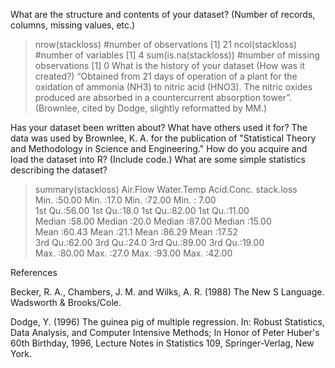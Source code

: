 What are the structure and contents of your dataset? (Number of records, columns, missing values, etc.)
> nrow(stackloss) #number of observations
[1] 21
> ncol(stackloss) #number of variables
[1] 4
> sum(is.na(stackloss)) #number of missing observations
[1] 0
What is the history of your dataset (How was it created?)
“Obtained from 21 days of operation of a plant for the oxidation of ammonia (NH3) to nitric acid (HNO3). 
The nitric oxides produced are absorbed in a countercurrent absorption tower”. 
(Brownlee, cited by Dodge, slightly reformatted by MM.)

Has your dataset been written about? What have others used it for?
The data was used by Brownlee, K. A. for the publication of
"Statistical Theory and Methodology in Science and Engineering."
How do you acquire and load the dataset into R? (Include code.)
What are some simple statistics describing the dataset?
> summary(stackloss)
    Air.Flow       Water.Temp     Acid.Conc.      stack.loss   
 Min.   :50.00   Min.   :17.0   Min.   :72.00   Min.   : 7.00  
 1st Qu.:56.00   1st Qu.:18.0   1st Qu.:82.00   1st Qu.:11.00  
 Median :58.00   Median :20.0   Median :87.00   Median :15.00  
 Mean   :60.43   Mean   :21.1   Mean   :86.29   Mean   :17.52  
 3rd Qu.:62.00   3rd Qu.:24.0   3rd Qu.:89.00   3rd Qu.:19.00  
 Max.   :80.00   Max.   :27.0   Max.   :93.00   Max.   :42.00 


References

Becker, R. A., Chambers, J. M. and Wilks, A. R. (1988) The New S Language. Wadsworth & Brooks/Cole. 

Dodge, Y. (1996) The guinea pig of multiple regression. In: Robust Statistics, Data Analysis, and Computer Intensive Methods; In Honor of Peter Huber's 60th Birthday, 1996, Lecture Notes in Statistics 109, Springer-Verlag, New York. 
 
